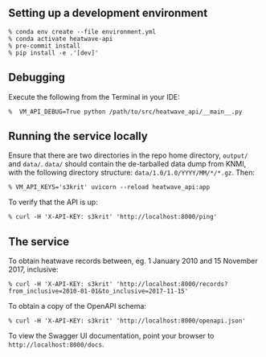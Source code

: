 ## Setting up a development environment

    % conda env create --file environment.yml
    % conda activate heatwave-api
    % pre-commit install
    % pip install -e .'[dev]'
    
## Debugging

Execute the following from the Terminal in your IDE:

    %  VM_API_DEBUG=True python /path/to/src/heatwave_api/__main__.py

## Running the service locally

Ensure that there are two directories in the repo home directory, `output/` and 
`data/`. `data/` should contain the de-tarballed data dump from KNMI, with the
following directory structure: `data/1.0/1.0/YYYY/MM/*/*.gz`. Then:

    % VM_API_KEYS='s3krit' uvicorn --reload heatwave_api:app
    
To verify that the API is up:

    % curl -H 'X-API-KEY: s3krit' 'http://localhost:8000/ping'

## The service

To obtain heatwave records between, eg. 1 January 2010 and 15 November 2017, inclusive:

    % curl -H 'X-API-KEY: s3krit' 'http://localhost:8000/records?from_inclusive=2010-01-01&to_inclusive=2017-11-15'
    
To obtain a copy of the OpenAPI schema:

    % curl -H 'X-API-KEY: s3krit' 'http://localhost:8000/openapi.json'
    
To view the Swagger UI documentation, point your browser to `http://localhost:8000/docs`.
